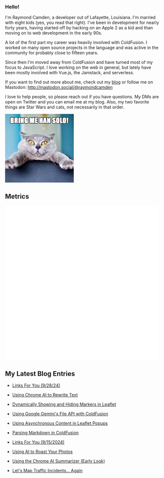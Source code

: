 ### Hello!

I'm Raymond Camden, a developer out of Lafayette, Louisiana. I'm married with eight kids (yes, you read that right). I've been in development for nearly forty years, having started off by hacking on an Apple 2 as a kid and than moving on to web development in the early 90s.

A lot of the first part my career was heavily involved with ColdFusion. I worked on many open source projects in the language and was active in the community for probably close to fifteen years. 

Since then I'm moved away from ColdFusion and have turned most of my focus to JavaScript. I love working on the web in general, but lately have been mostly involved with Vue.js, the Jamstack, and serverless. 

If you want to find out more about me, check out my [blog](https://www.raymondcamden.com) or follow me on Mastodon: <http://mastodon.social/@raymondcamden>

I love to help people, so please reach out if you have questions. My DMs are open on Twitter and you can email me at my blog. Also, my two favorite things are Star Wars and cats, not necessarily in that order.

![Star Wars cat](https://raw.githubusercontent.com/cfjedimaster/cfjedimaster/master/cat.jpg)

## Metrics

<picture>
  <img src="/github-metrics.svg" alt="Metrics">
</picture>

<!-- RSS -->
## My Latest Blog Entries

* [Links For You (9/28/24)](https://www.raymondcamden.com/2024/09/28/links-for-you)

* [Using Chrome AI to Rewrite Text](https://www.raymondcamden.com/2024/09/26/using-chrome-ai-to-rewrite-text)

* [Dynamically Showing and Hiding Markers in Leaflet](https://www.raymondcamden.com/2024/09/24/dynamically-showing-and-hiding-markers-in-leaflet)

* [Using Google Gemini's File API with ColdFusion](https://www.raymondcamden.com/2024/09/23/using-google-geminis-file-api-with-coldfusion)

* [Using Asynchronous Content in Leaflet Popups](https://www.raymondcamden.com/2024/09/17/using-asynchronous-content-in-leaflet-popups)

* [Parsing Markdown in ColdFusion](https://www.raymondcamden.com/2024/09/16/parsing-markdown-in-coldfusion)

* [Links For You (9/15/2024)](https://www.raymondcamden.com/2024/09/15/links-for-you)

* [Using AI to Roast Your Photos](https://www.raymondcamden.com/2024/09/12/using-ai-to-roast-your-photos)

* [Using the Chrome AI Summarizer (Early Look)](https://www.raymondcamden.com/2024/09/10/using-the-chrome-ai-summarizer-early-look)

* [Let's Map Traffic Incidents... Again](https://www.raymondcamden.com/2024/09/06/lets-map-traffic-incidents-again)

<!-- ENDRSS -->

